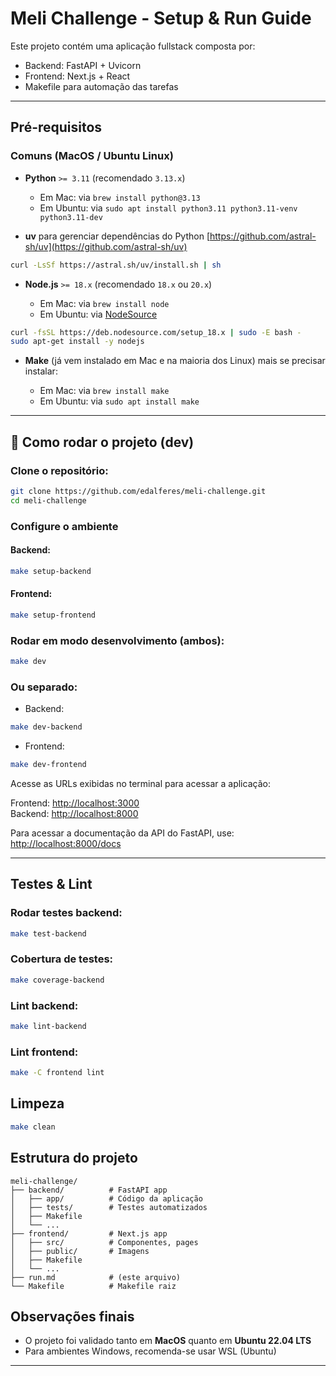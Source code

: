 # Meli Challenge - Setup & Run Guide

Este projeto contém uma aplicação fullstack composta por:

- Backend: FastAPI + Uvicorn
- Frontend: Next.js + React
- Makefile para automação das tarefas

---

## Pré-requisitos

### Comuns (MacOS / Ubuntu Linux)

* **Python** `>= 3.11` (recomendado `3.13.x`)

  * Em Mac: via `brew install python@3.13`
  * Em Ubuntu: via `sudo apt install python3.11 python3.11-venv python3.11-dev`

* **uv** para gerenciar dependências do Python
  [https://github.com/astral-sh/uv](https://github.com/astral-sh/uv)

```bash
curl -LsSf https://astral.sh/uv/install.sh | sh
```

* **Node.js** `>= 18.x` (recomendado `18.x` ou `20.x`)

  * Em Mac: via `brew install node`
  * Em Ubuntu: via [NodeSource](https://github.com/nodesource/distributions)

```bash
curl -fsSL https://deb.nodesource.com/setup_18.x | sudo -E bash -
sudo apt-get install -y nodejs
```

* **Make** (já vem instalado em Mac e na maioria dos Linux)
 mais se precisar instalar:

  * Em Mac: via `brew install make`
  * Em Ubuntu: via `sudo apt install make`

---

## 🚀 Como rodar o projeto (dev)

### Clone o repositório:

```bash
git clone https://github.com/edalferes/meli-challenge.git
cd meli-challenge
```

### Configure o ambiente

#### Backend:

```bash
make setup-backend
```

#### Frontend:

```bash
make setup-frontend
```

### Rodar em modo desenvolvimento (ambos):

```bash
make dev
```

### Ou separado:

* Backend:

```bash
make dev-backend
```

* Frontend:

```bash
make dev-frontend
```

Acesse as URLs exibidas no terminal para acessar a aplicação:

Frontend: [http://localhost:3000](http://localhost:3000)  
Backend: [http://localhost:8000](http://localhost:8000)

Para acessar a documentação da API do FastAPI, use:
[http://localhost:8000/docs](http://localhost:8000/docs)

---

## Testes & Lint

### Rodar testes backend:

```bash
make test-backend
```

### Cobertura de testes:

```bash
make coverage-backend
```

### Lint backend:

```bash
make lint-backend
```

### Lint frontend:

```bash
make -C frontend lint
```

## Limpeza

```bash
make clean
```

## Estrutura do projeto

```text
meli-challenge/
├── backend/          # FastAPI app
│   ├── app/          # Código da aplicação
│   ├── tests/        # Testes automatizados
│   ├── Makefile
│   └── ...
├── frontend/         # Next.js app
│   ├── src/          # Componentes, pages
│   ├── public/       # Imagens
│   ├── Makefile
│   └── ...
├── run.md            # (este arquivo)
└── Makefile          # Makefile raiz
```

## Observações finais

- O projeto foi validado tanto em **MacOS** quanto em **Ubuntu 22.04 LTS**
- Para ambientes Windows, recomenda-se usar WSL (Ubuntu)

---
